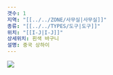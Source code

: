 ```yaml
---
갯수: 1
지역: "[[../../ZONE/사무실|사무실]]"
종류: "[[../../TYPES/도구|도구]]"
위치: "[[I-J|I-J]]"
상세위치: 흰색 바구니
설명: 중국 상하이
---
```

![](http://192.168.50.22/devices/240608_IMG_0261.jpg)